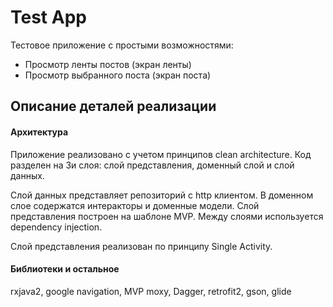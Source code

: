 # Test App
Тестовое приложение с простыми возможностями:
* Просмотр ленты постов (экран ленты)
* Просмотр выбранного поста (экран поста)

## Описание деталей реализации
#### Архитектура
Приложение реализовано с учетом принципов clean architecture. Код разделен на 3и слоя: слой представления, доменный слой и слой данных. 

Слой данных представляет репозиторий с http клиентом. В доменном слое содержатся интеракторы и доменные модели. Слой представления построен на шаблоне MVP. Между слоями используется dependency injection.

Слой представления реализован по принципу Single Activity.

#### Библиотеки  и остальное
rxjava2, google navigation, MVP moxy, Dagger, retrofit2, gson, glide
